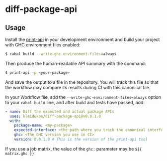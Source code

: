 # diff-package-api

## Usage

Install the [print-api](https://github.com/Kleidukos/print-api) in your development environment and build your project with GHC environment files enabled:

```bash
$ cabal build --write-ghc-environment-files=always
```

Then produce the human-readable API summary with the command:

```bash
$ print-api -p <your-package>
```

And save the output to a file in the repository. You will track this file so that the workflow may compare
its results during CI with this canonical file.

In your Workflow file, add the `--write-ghc-environment-files=always` option to your `cabal build` line, and after build and tests have passed, add:

```yaml
- name: Diff the expected and actual package APIs
  uses: kleidukos/diff-package-api@v0.0.1.0
  with:
    package-name: <my-package>
    expected-interface: <the path where you track the canonical interface file>
    ghc: <The GHC version you use in CI>
    version: 0.0.1.0 # This is the version of the print-api tool
```

If you use a job matrix, the value of the `ghc:` parameter may be `${{ matrix.ghc }}`
